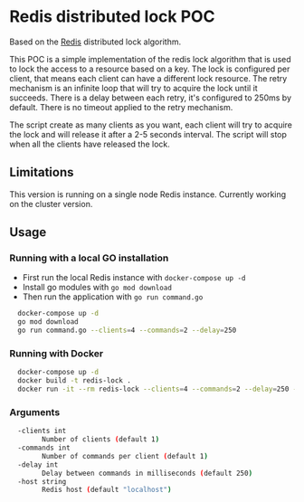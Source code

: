 # Redis distributed lock POC

Based on the [Redis](https://redis.io/docs/reference/patterns/distributed-locks/) distributed lock algorithm.

This POC is a simple implementation of the redis lock algorithm that is used to lock the access to a resource
based on a key. The lock is configured per client, that means each client can have a different lock
resource. The retry mechanism is an infinite loop that will try to acquire the lock until it succeeds. There is a 
delay between each retry, it's configured to 250ms by default. There is no timeout applied to the retry mechanism.

The script create as many clients as you want, each client will try to acquire the lock and will
release it after a 2-5 seconds interval. The script will stop when all the clients have released the lock.

## Limitations

This version is running on a single node Redis instance. Currently working on the cluster version.


## Usage

### Running with a local GO installation

- First run the local Redis instance with `docker-compose up -d`
- Install go modules with `go mod download`
- Then run the application with `go run command.go`

```bash
  docker-compose up -d
  go mod download
  go run command.go --clients=4 --commands=2 --delay=250
```

### Running with Docker

```bash
  docker-compose up -d
  docker build -t redis-lock .
  docker run -it --rm redis-lock --clients=4 --commands=2 --delay=250 --host=docker.for.mac.localhost
```


### Arguments
  
  ```bash
    -clients int
          Number of clients (default 1)
    -commands int
          Number of commands per client (default 1)
    -delay int
          Delay between commands in milliseconds (default 250)
    -host string
          Redis host (default "localhost")
  ```
